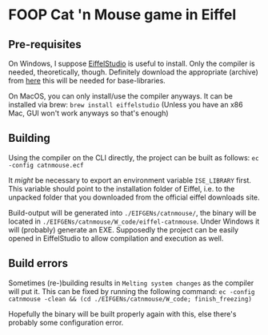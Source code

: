 # FOOP Cat 'n Mouse game in Eiffel

## Pre-requisites
On Windows, I suppose [EiffelStudio](https://github.com/EiffelSoftware/EiffelStudio) is useful to install.
Only the compiler is needed, theoretically, though.
Definitely download the appropriate (archive) from [here](https://account.eiffel.com/downloads) this will be needed for base-libraries.

On MacOS, you can only install/use the compiler anyways.
It can be installed via brew: `brew install eiffelstudio`
(Unless you have an x86 Mac, GUI won't work anyways so that's enough)

## Building
Using the compiler on the CLI directly, the project can be built as follows:
`ec -config catnmouse.ecf`

It _might_ be necessary to export an environment variable `ISE_LIBRARY` first.
This variable should point to the installation folder of Eiffel, i.e. to the unpacked folder that you downloaded from the official eiffel downloads site.


Build-output will be generated into `./EIFGENs/catnmouse/`, the binary will be located in `./EIFGENs/catnmouse/W_code/eiffel-catnmouse`.
Under Windows it will (probably) generate an EXE.
Supposedly the project can be easily opened in EiffelStudio to allow compilation and execution as well.

## Build errors
Sometimes (re-)building results in `Melting system changes` as the compiler will put it.
This can be fixed by running the following command:
`ec -config catnmouse -clean && (cd ./EIFGENs/catnmouse/W_code; finish_freezing)`

Hopefully the binary will be built properly again with this, else there's probably some configuration error.